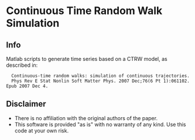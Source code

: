 # Continuous Time Random Walk Simulation

## Info
Matlab scripts to generate time series based on a CTRW model, as described  in:
```
  Continuous-time random walks: simulation of continuous trajectories.
  Phys Rev E Stat Nonlin Soft Matter Phys. 2007 Dec;76(6 Pt 1):061102. Epub 2007 Dec 4.
```
## Disclaimer
* There is no affiliation with the original authors of the paper.
* This software is provided "as is" with no warranty of any kind. Use this code at your own risk.
